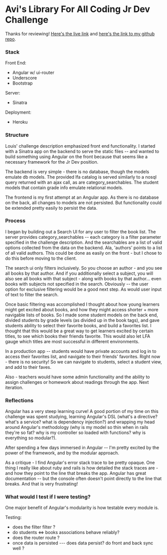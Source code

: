 # Avi's Library For All Coding Jr Dev Challenge

Thanks for reviewing! 
[Here's the live link](https://lfa-challenge-app.herokuapp.com) and [here's the link to my github repo](https://github.com/avifoxi/lfa_challenge).

### Stack

Front End: 
- Angular w/ ui-router
- Underscore
- Bootstrap

Server: 
- Sinatra 

Deployment:
- Heroku

### Structure  

Louis' challenge description emphasized front end functionality.
I started with a Sinatra app on the backend to serve the static files -- and wanted to build something using Angular on the front because that seems like a necessary framework for the Jr Dev position. 

The backend is very simple - there is no database, though the models emulate db models. The provided lfa catalog is served similarly to a nosql query returned with an ajax call, as are category_searchables. The student models that contain grade info emulate relational models. 

The frontend is my first attempt at an Angular app. 
As there is no database on the back, all changes to models are not persisted. But functionality could be extended pretty easily to persist the data. 

### Process

I began by building out a Search UI for any user to filter the book list. 
The server provides category_searchables -- each category is a filter parameter specified in the challenge description. And the searchables are a list of valid options collected from the data on the backend. Ala, 'authors' points to a list of all valid authors. This could be done as easily on the front - but I chose to do this before moving to the client. 

The search ui only filters inclusively.
So you choose an author - and you see all books by that author.
And if you additionally select a subject, you will also see all books with that subject - along with books by that author... even books with subjects not specified in the search.
Obviously -- the user option for exclusive filtering would be a good next step.
As would user input of text to filter the search. 

Once basic filtering was accomplished I thought about how young learners might get excited about books, and how they might access shorter + more navigable lists of books. So I made some student models on the back end, divided students by grade levels (as divided up in the book tags), and gave students ability to select their favorite books, and build a favorites list. I thought that this would be a great way to get learners excited by certain titles, to see which books their friends favorite. This would also let LFA gauge which titles are most successful in different environments. 

In a production app -- students would have private accounts and log in to access their favorites list, and navigate to their friends' favorites. Right now - there is no security! So we can navigate to students, select a student view, and add to their faves. 

Also - teachers would have some admin functionality and the ability to assign challenges or homework about readings through the app. Next iteration.

### Reflections

Angular has a very steep learning curve!
A good portion of my time on this challenge was spent studying, learning Angular's DSL (what's a directive? what's a service? what is dependency injection?) and wrapping my head around Angular's methodology (why is my model so thin when in rails they're so fat? why is my controller so loaded with functions? why is everything so modular?).

After spending a few days immersed in Angular -- I'm pretty excited by the power of the framework, and by the modular approach. 

As a critique - I find Angular's error stack trace to be pretty opaque. 
One thing I really like about ruby and rails is how detailed the stack traces are - and how they point to the line that breaks the app. 
Angular has great documentation -- but the console often doesn't point directly to the line that breaks. And that is very frustrating!

### What would I test if I were testing?

One major benefit of Angular's modularity is how testable every module is. 

Testing: 
- does the filter filter ? 
- do students <=> books associations behave reliably?
- does the router route ? 
- once data is persisted --- does data persist? do front and back sync well ?

